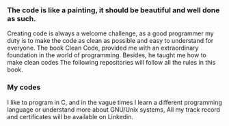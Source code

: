 ###  The code is like a painting, it should be beautiful and well done as such. 
 Creating code is always a welcome challenge, as a good programmer my duty is to make the code as clean as possible and easy to understand for everyone.
 The book Clean Code, provided me with an extraordinary foundation in the world of programming. Besides, he taught me how to make clean codes
 The following repositories will follow all the rules in this book.
###  My codes 
 I like to program in C, and in the vague times I learn a different programming language or understand more about GNU/Unix systems, All my track record and certificates will be available on Linkedin.  

